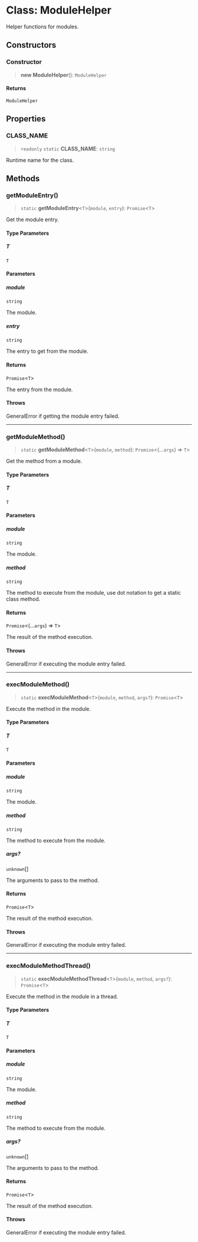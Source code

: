 # Class: ModuleHelper

Helper functions for modules.

## Constructors

### Constructor

> **new ModuleHelper**(): `ModuleHelper`

#### Returns

`ModuleHelper`

## Properties

### CLASS\_NAME

> `readonly` `static` **CLASS\_NAME**: `string`

Runtime name for the class.

## Methods

### getModuleEntry()

> `static` **getModuleEntry**\<`T`\>(`module`, `entry`): `Promise`\<`T`\>

Get the module entry.

#### Type Parameters

##### T

`T`

#### Parameters

##### module

`string`

The module.

##### entry

`string`

The entry to get from the module.

#### Returns

`Promise`\<`T`\>

The entry from the module.

#### Throws

GeneralError if getting the module entry failed.

***

### getModuleMethod()

> `static` **getModuleMethod**\<`T`\>(`module`, `method`): `Promise`\<(...`args`) => `T`\>

Get the method from a module.

#### Type Parameters

##### T

`T`

#### Parameters

##### module

`string`

The module.

##### method

`string`

The method to execute from the module, use dot notation to get a static class method.

#### Returns

`Promise`\<(...`args`) => `T`\>

The result of the method execution.

#### Throws

GeneralError if executing the module entry failed.

***

### execModuleMethod()

> `static` **execModuleMethod**\<`T`\>(`module`, `method`, `args?`): `Promise`\<`T`\>

Execute the method in the module.

#### Type Parameters

##### T

`T`

#### Parameters

##### module

`string`

The module.

##### method

`string`

The method to execute from the module.

##### args?

`unknown`[]

The arguments to pass to the method.

#### Returns

`Promise`\<`T`\>

The result of the method execution.

#### Throws

GeneralError if executing the module entry failed.

***

### execModuleMethodThread()

> `static` **execModuleMethodThread**\<`T`\>(`module`, `method`, `args?`): `Promise`\<`T`\>

Execute the method in the module in a thread.

#### Type Parameters

##### T

`T`

#### Parameters

##### module

`string`

The module.

##### method

`string`

The method to execute from the module.

##### args?

`unknown`[]

The arguments to pass to the method.

#### Returns

`Promise`\<`T`\>

The result of the method execution.

#### Throws

GeneralError if executing the module entry failed.
